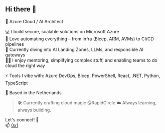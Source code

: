 ## Hi there 👋

<!--
**r4hulp/r4hulp** is a ✨ _special_ ✨ repository because its `README.md` (this file) appears on your GitHub profile.

Here are some ideas to get you started:

- 🔭 I’m currently working on ...
- 🌱 I’m currently learning ...
- 👯 I’m looking to collaborate on ...
- 🤔 I’m looking for help with ...
- 💬 Ask me about ...
- 📫 How to reach me: ...
- 😄 Pronouns: ...
- ⚡ Fun fact: ...
-->

🚀 Azure Cloud / AI Architect

💻 I build secure, scalable solutions on Microsoft Azure  
🔧 Love automating everything – from infra (Bicep, ARM, AVMs) to CI/CD pipelines  
🧠 Currently diving into AI Landing Zones, LLMs, and responsible AI gateways  
🧑‍🏫 I enjoy mentoring, simplifying complex stuff, and enabling teams to do cloud the right way

⚡ Tools I vibe with: Azure DevOps, Bicep, PowerShell, React, .NET, Python, TypeScript

📍 Based in the Netherlands

> 🛠️ Currently crafting cloud magic @RapidCircle 
> ☁️ Always learning, always building.

Let's connect! 💬  
📫 [0x1](mailto:0x1@duck.com)
